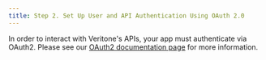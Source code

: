 ```yaml
---
title: Step 2. Set Up User and API Authentication Using OAuth 2.0
---
```


In order to interact with Veritone's APIs, your app must authenticate via OAuth2. Please see our [OAuth2 documentation page](../../oauth/) for more information.
